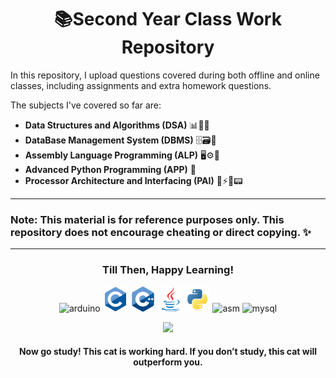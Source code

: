 <h1 align="center">📚Second Year Class Work Repository</h1>

<p>In this repository, I upload questions covered during both offline and online classes, including assignments and extra homework questions.</p>

<p>The subjects I've covered so far are:</p>
<ul>
  <li><b>Data Structures and Algorithms (DSA)</b> 📊🔗📐</li>
  <li><b>DataBase Management System (DBMS)</b> 🗄️🗃️💾</li>
  <li><b>Assembly Language Programming (ALP)</b> 🖥️⚙️🔧</li>
  <li><b>Advanced Python Programming (APP)</b> 🐍</li>
  <li><b>Processor Architecture and Interfacing (PAI)</b> 🤖⚡📡📟</li>
</ul>

---
<h3>Note: This material is for reference purposes only. This repository does not encourage cheating or direct copying. ✨</h3>

---

<h3 align="center">Till Then, Happy Learning!</h3>

<p align="center">
  <img src="https://cdn.worldvectorlogo.com/logos/arduino-1.svg" alt="arduino" width="40" height="40"/> 
  <img src="https://raw.githubusercontent.com/devicons/devicon/master/icons/c/c-original.svg" alt="c" width="40" height="40"/>
  <img src="https://raw.githubusercontent.com/devicons/devicon/master/icons/cplusplus/cplusplus-original.svg" alt="cplusplus" width="40" height="40"/> 
  <img src="https://raw.githubusercontent.com/devicons/devicon/master/icons/java/java-original.svg" alt="java" width="40" height="40"/> 
  <img src="https://raw.githubusercontent.com/devicons/devicon/master/icons/python/python-original.svg" alt="python" width="40" height="40"/> 
  <img src="https://github.com/user-attachments/assets/d273406e-32fa-477d-9b5e-258478227510" alt="asm" width="40" height="40"/>  
  <img src="https://github.com/user-attachments/assets/e1f649da-8e70-4b25-8741-d04029abff92" alt="mysql" width="40" height="40"/>
</p>

<p align="center">
<img width="250" src="https://github.com/user-attachments/assets/fc8346a3-dfdc-4d2a-9581-34bd87572ab9">
</p>

<h4 align="center">Now go study! This cat is working hard. If you don’t study, this cat will outperform you.</h4>
